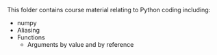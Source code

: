 This folder contains course material relating to Python coding including:

- numpy
- Aliasing
- Functions
  - Arguments by value and by reference
